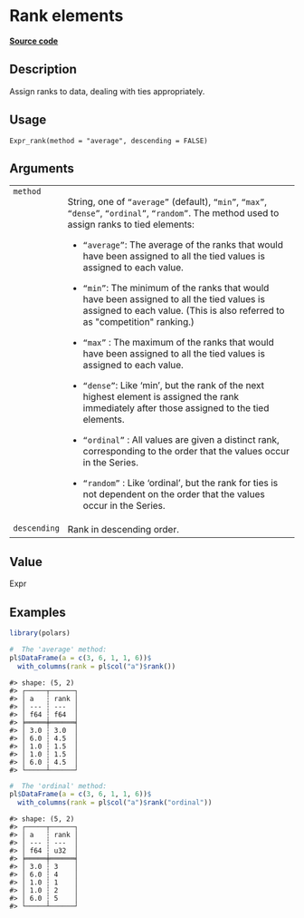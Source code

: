 
# Rank elements

[**Source code**](https://github.com/pola-rs/r-polars/tree/main/R/expr__expr.R#L2668)

## Description

Assign ranks to data, dealing with ties appropriately.

## Usage

<pre><code class='language-R'>Expr_rank(method = "average", descending = FALSE)
</code></pre>

## Arguments

<table>
<tr>
<td style="white-space: nowrap; font-family: monospace; vertical-align: top">
<code id="Expr_rank_:_method">method</code>
</td>
<td>

String, one of <code>“average”</code> (default), <code>“min”</code>,
<code>“max”</code>, <code>“dense”</code>, <code>“ordinal”</code>,
<code>“random”</code>. The method used to assign ranks to tied elements:

<ul>
<li>

<code>“average”</code>: The average of the ranks that would have been
assigned to all the tied values is assigned to each value.

</li>
<li>

<code>“min”</code>: The minimum of the ranks that would have been
assigned to all the tied values is assigned to each value. (This is also
referred to as "competition" ranking.)

</li>
<li>

<code>“max”</code> : The maximum of the ranks that would have been
assigned to all the tied values is assigned to each value.

</li>
<li>

<code>“dense”</code>: Like ‘min’, but the rank of the next highest
element is assigned the rank immediately after those assigned to the
tied elements.

</li>
<li>

<code>“ordinal”</code> : All values are given a distinct rank,
corresponding to the order that the values occur in the Series.

</li>
<li>

<code>“random”</code> : Like ‘ordinal’, but the rank for ties is not
dependent on the order that the values occur in the Series.

</li>
</ul>
</td>
</tr>
<tr>
<td style="white-space: nowrap; font-family: monospace; vertical-align: top">
<code id="Expr_rank_:_descending">descending</code>
</td>
<td>
Rank in descending order.
</td>
</tr>
</table>

## Value

Expr

## Examples

``` r
library(polars)

#  The 'average' method:
pl$DataFrame(a = c(3, 6, 1, 1, 6))$
  with_columns(rank = pl$col("a")$rank())
```

    #> shape: (5, 2)
    #> ┌─────┬──────┐
    #> │ a   ┆ rank │
    #> │ --- ┆ ---  │
    #> │ f64 ┆ f64  │
    #> ╞═════╪══════╡
    #> │ 3.0 ┆ 3.0  │
    #> │ 6.0 ┆ 4.5  │
    #> │ 1.0 ┆ 1.5  │
    #> │ 1.0 ┆ 1.5  │
    #> │ 6.0 ┆ 4.5  │
    #> └─────┴──────┘

``` r
#  The 'ordinal' method:
pl$DataFrame(a = c(3, 6, 1, 1, 6))$
  with_columns(rank = pl$col("a")$rank("ordinal"))
```

    #> shape: (5, 2)
    #> ┌─────┬──────┐
    #> │ a   ┆ rank │
    #> │ --- ┆ ---  │
    #> │ f64 ┆ u32  │
    #> ╞═════╪══════╡
    #> │ 3.0 ┆ 3    │
    #> │ 6.0 ┆ 4    │
    #> │ 1.0 ┆ 1    │
    #> │ 1.0 ┆ 2    │
    #> │ 6.0 ┆ 5    │
    #> └─────┴──────┘
